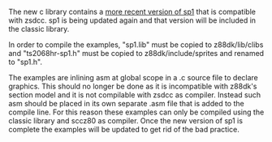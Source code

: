The new c library contains a [more recent version of sp1](https://github.com/z88dk/z88dk/tree/master/libsrc/_DEVELOPMENT/EXAMPLES/zx/demo_sp1) that is compatible with zsdcc.  sp1 is being updated again and that version will be included in the classic library.

In order to compile the examples, "sp1.lib" must be copied to z88dk/lib/clibs and "ts2068hr-sp1.h" must be copied to z88dk/include/sprites and renamed to "sp1.h".

The examples are inlining asm at global scope in a .c source file to declare graphics.  This should no longer be done as it is incompatible with z88dk's section model and it is not compilable with zsdcc as compiler.  Instead such asm should be placed in its own separate .asm file that is added to the compile line.  For this reason these examples can only be compiled using the classic library and sccz80 as compiler.  Once the new version of sp1 is complete the examples will be updated to get rid of the bad practice.
